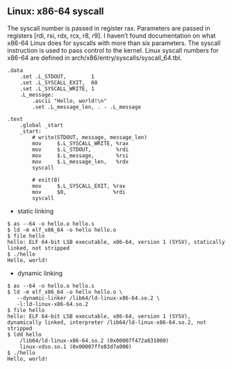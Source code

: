 
## Linux: x86-64 syscall

The syscall number is passed in register rax. Parameters are passed in registers [rdi, rsi, rdx, rcx, r8, r9]. 
I haven’t found documentation on what x86-64 Linux does for syscalls with more than six parameters. The syscall instruction is used to pass control to the kernel.
Linux syscall numbers for x86-64 are defined in arch/x86/entry/syscalls/syscall_64.tbl.

```
.data
    .set .L_STDOUT,        1
    .set .L_SYSCALL_EXIT,  60
    .set .L_SYSCALL_WRITE, 1
    .L_message:
        .ascii "Hello, world!\n"
        .set .L_message_len, . - .L_message

.text
    .global _start
    _start:
        # write(STDOUT, message, message_len)
        mov     $.L_SYSCALL_WRITE, %rax
        mov     $.L_STDOUT,        %rdi
        mov     $.L_message,       %rsi
        mov     $.L_message_len,   %rdx
        syscall

        # exit(0)
        mov     $.L_SYSCALL_EXIT, %rax
        mov     $0,               %rdi
        syscall
```

* static linking

```
$ as --64 -o hello.o hello.s
$ ld -m elf_x86_64 -o hello hello.o
$ file hello
hello: ELF 64-bit LSB executable, x86-64, version 1 (SYSV), statically linked, not stripped
$ ./hello
Hello, world!
```


* dynamic linking

```
$ as --64 -o hello.o hello.s
$ ld -m elf_x86_64 -o hello hello.o \
   --dynamic-linker /lib64/ld-linux-x86-64.so.2 \
   -l:ld-linux-x86-64.so.2
$ file hello
hello: ELF 64-bit LSB executable, x86-64, version 1 (SYSV), dynamically linked, interpreter /lib64/ld-linux-x86-64.so.2, not stripped
$ ldd hello
    /lib64/ld-linux-x86-64.so.2 (0x00007f472a831000)
    linux-vdso.so.1 (0x00007ffe83d7a000)
$ ./hello
Hello, world!
```
